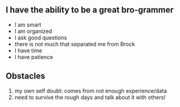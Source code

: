 

## I have the ability to be a great bro-grammer
- I am smart
- I am organized
- I ask good questions
- there is not much that separated me from Brock
- I have time
- I have patience


## Obstacles
1. my own self doubt: comes from not enough experience/data
2. need to survive the rough days and talk about it with others! 

